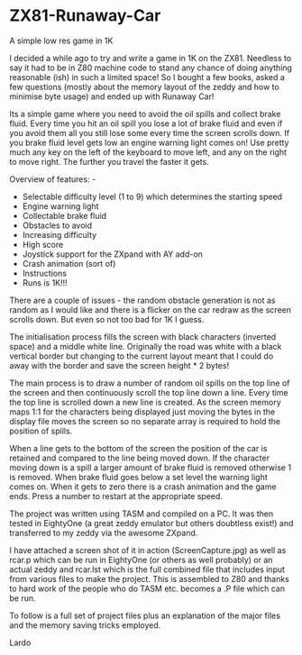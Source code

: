 # ZX81-Runaway-Car
A simple low res game in 1K

I decided a while ago to try and write a game in 1K on the ZX81. Needless to say it had to be in Z80 machine code to stand any chance of doing anything reasonable (ish) in such a limited space! So I bought a few books, asked a few questions (mostly about the memory layout of the zeddy and how to minimise byte usage) and ended up with Runaway Car! 

Its a simple game where you need to avoid the oil spills and collect brake fluid. Every time you hit an oil spill you lose a lot of brake fluid and even if you avoid them all you still lose some every time the screen scrolls down. If you brake fluid level gets low an engine warning light comes on! 
Use pretty much any key on the left of the keyboard to move left, and any on the right to move right. The further you travel the faster it gets.

Overview of features: - 

 * Selectable difficulty level (1 to 9) which determines the starting speed
 * Engine warning light
 * Collectable brake fluid
 * Obstacles to avoid 
 * Increasing difficulty
 * High score
 * Joystick support for the ZXpand with AY add-on
 * Crash animation (sort of)
 * Instructions
 * Runs is 1K!!!
 
There are a couple of issues - the random obstacle generation is not as random as I would like and there is a flicker on the car redraw as the screen scrolls down. But even so not too bad for 1K I guess.

The initialisation process fills the screen with black characters (inverted space) and a middle white line. Originally the road was white with a black vertical border but changing to the current layout meant that I could do away with the border and save the screen height * 2 bytes!

The main process is to draw a number of random oil spills on the top line of the screen and then continuously scroll the top line down a line. Every time the top line is scrolled down a new line is created. As the screen memory maps 1:1 for the characters being displayed just moving the bytes in the display file moves the screen so no separate array is required to hold the position of spills.

When a line gets to the bottom of the screen the position of the car is retained and compared to the line being moved down. If the character moving down is a spill a larger amount of brake fluid is removed otherwise 1 is removed. When brake fluid goes below a set level the warning light comes on. When it gets to zero there is a crash animation and the game ends. Press a number to restart at the appropriate speed.

The project was written using TASM and compiled on a PC. It was then tested in EightyOne (a great zeddy emulator but others doubtless exist!) and transferred to my zeddy via the awesome ZXpand.

I have attached a screen shot of it in action (ScreenCapture.jpg) as well as rcar.p which can be run in EightyOne (or others as well probably) or an actual zeddy and rcar.lst which is the full combined file that includes input from various files to make the project. This is assembled to Z80 and thanks to hard work of the people who do TASM etc. becomes a .P file which can be run.

To follow is a full set of project files plus an explanation of the major files and the memory saving tricks employed.

Lardo
